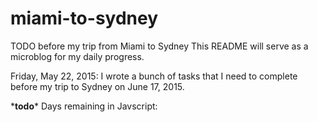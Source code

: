 # miami-to-sydney
TODO before my trip from Miami to Sydney
This README will serve as a microblog for my daily progress.

Friday, May 22, 2015: 
I wrote a bunch of tasks that I need to complete before my trip to Sydney on June 17, 2015. 

\***todo**\* Days remaining in Javscript:
